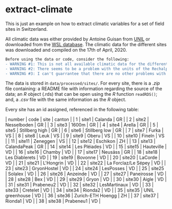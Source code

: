 # extract-climate
This is just an example on how to extract climatic variables for a set of field sites in Switzerland.

All climatic data was either provided by Antoine Guisan from [UNIL](https://www.unil.ch/dee/en/home/menuinst/people/group-leaders/prof-antoine-guisan.html) or downloaded from the [WSL database](http://chelsa-climate.org/). The climatic data for the different sites was downloaded and compiled on the 17th of April, 2020.

```diff
Before using the data or code, consider the following:
- WARNING #1: This is not all available climatic data for the different sites, only that data that was easily accessible. Additional climatic data can be found for the different sites, and you can contact me for support on how to obtain it. </div>
- WARNING #2: There seems to be a problem with the units of the Rechalp data for the years 2011--2015 (i.e. the origin of such problems is the data, not the code to extract it). I am currently in contact with Antoine Guisan's group to try to figure out how to correct it.
- WARNING #3: I can't guarrantee that there are no other problems with the data; therefore, make sure you double-check your results and report any additional problems.  
```
The data is stored in `data/processed/sites/`. For every site, there is a *.zip* file containing: a README file with information regarding the source of the data; an *R* object (.rds) that can be open using the *R* function `readRDS()`; and, a *.csv* file with the same information as the *R* object.

Every site has an id assigned, referenced in the following table:

 | number  | code | site | canton | 
 | 1 | site1 | Calanda | GR | 
 | 2 | site2 | Nesselboden | GR | 
 | 3 | site3 | 1600m | GR | 
 | 4 | site4 | Arella | GR | 
 | 5 | site5 | Stillberg high | GR | 
 | 6 | site6 | Stillberg low | GR | 
 | 7 | site7 | Furka | VS | 
 | 8 | site8 | Leuk | VS | 
 | 9 | site9 | Oberu | VS | 
 | 10 | site10 | Fineln | VS | 
 | 11 | site11 | Zeneggen | VS | 
 | 12 | site12 | Eschikon | ZH | 
 | 13 | site13 | CalandaPeak | GR | 
 | 14 | site14 | Les Pléiades | VD | 
 | 15 | site15 | Hauteville | VD | 
 | 16 | site16 | Chamby | VD | 
 | 17 | site17 | Neusäss | GR | 
 | 18 | site18 | Les Diablerets | VD | 
 | 19 | site19 | Bovonne | VD | 
 | 20 | site20 | LaCorde | VD | 
 | 21 | site21 | L'Hongrin | VD | 
 | 22 | site22 | La Forclaz/Le Sépey | VD | 
 | 23 | site23 | GryonHostel | VD | 
 | 24 | site24 | LesPosses | VD | 
 | 25 | site25 | Solalex | VD | 
 | 26 | site26 | Anzeinde | VD | 
 | 27 | site27 | Paneirosse | VD | 
 | 28 | site28 | Bex | VD | 
 | 29 | site29 | Gryon | VD | 
 | 30 | site30 | Aigle | VD | 
 | 31 | site31 | Prabeneu2 | VD | 
 | 32 | site32 | LesMartinaux | VD | 
 | 33 | site33 | Cretelet | VD | 
 | 34 | site34 | Rionda2 | VD | 
 | 35 | site35 | UNIL greenhouse | VD | 
 | 36 | site36 | Zurich-ETH Hoengg | ZH | 
 | 37 | site37 | Rionda1 | VD | 
 | 38 | site38 | Prabeneu1 | VD | 
